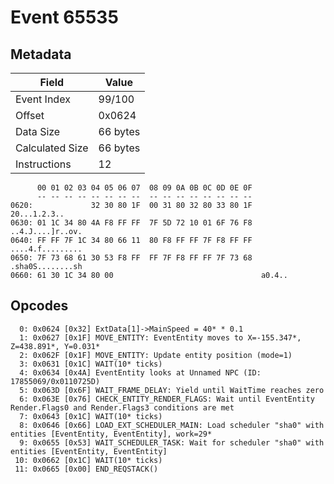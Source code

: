 # Event 65535

## Metadata

| Field           | Value    |
|-----------------|----------|
| Event Index     | 99/100   |
| Offset          | 0x0624   |
| Data Size       | 66 bytes |
| Calculated Size | 66 bytes |
| Instructions    | 12       |

```
      00 01 02 03 04 05 06 07  08 09 0A 0B 0C 0D 0E 0F
      -- -- -- -- -- -- -- --  -- -- -- -- -- -- -- --
0620:             32 30 80 1F  00 31 80 32 80 33 80 1F      20...1.2.3..
0630: 01 1C 34 80 4A F8 FF FF  7F 5D 72 10 01 6F 76 F8  ..4.J....]r..ov.
0640: FF FF 7F 1C 34 80 66 11  80 F8 FF FF 7F F8 FF FF  ....4.f.........
0650: 7F 73 68 61 30 53 F8 FF  FF 7F F8 FF FF 7F 73 68  .sha0S........sh
0660: 61 30 1C 34 80 00                                 a0.4..          
```

## Opcodes

```
  0: 0x0624 [0x32] ExtData[1]->MainSpeed = 40* * 0.1
  1: 0x0627 [0x1F] MOVE_ENTITY: EventEntity moves to X=-155.347*, Z=438.891*, Y=0.031*
  2: 0x062F [0x1F] MOVE_ENTITY: Update entity position (mode=1)
  3: 0x0631 [0x1C] WAIT(10* ticks)
  4: 0x0634 [0x4A] EventEntity looks at Unnamed NPC (ID: 17855069/0x0110725D)
  5: 0x063D [0x6F] WAIT_FRAME_DELAY: Yield until WaitTime reaches zero
  6: 0x063E [0x76] CHECK_ENTITY_RENDER_FLAGS: Wait until EventEntity Render.Flags0 and Render.Flags3 conditions are met
  7: 0x0643 [0x1C] WAIT(10* ticks)
  8: 0x0646 [0x66] LOAD_EXT_SCHEDULER_MAIN: Load scheduler "sha0" with entities [EventEntity, EventEntity], work=29*
  9: 0x0655 [0x53] WAIT_SCHEDULER_TASK: Wait for scheduler "sha0" with entities [EventEntity, EventEntity]
 10: 0x0662 [0x1C] WAIT(10* ticks)
 11: 0x0665 [0x00] END_REQSTACK()
```
